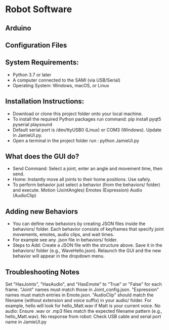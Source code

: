 # Robot Software

## Arduino

## Configuration Files

## System Requirements:
- Python 3.7 or later
- A computer connected to the SAMI (via USB/Serial)
- Operating System: Windows, macOS, or Linux

## Installation Instructions:
- Download or clone this project folder onto your local machine.
- To install the required Python packages run command: pip install pyqt5 pyserial playsound
- Default serial port is /dev/ttyUSB0 (Linux) or COM3 (Windows). Update in JamieUI.py.
- Open a terminal in the project folder run : python JamieUI.py

## What does the GUI do?
- Send Command: Select a joint, enter an angle and movement time, then send.
- Home: Instantly move all joints to their home positions. Use safely.
- To perform behavior just select a behavior (from the behaviors/  folder) and execute.
Motion (JointAngles)
Emotes (Expression)
Audio (AudioClip)

## Adding new Behaviors
- You can define new behaviors by creating JSON files inside the behaviors/ folder. Each behavior consists of keyframes that specify joint movements, emotes, audio clips, and wait times.
- For example see any .json file in behaviors/ folder.
- Steps to Add:
Create a JSON file with the structure above.
Save it in the behaviors/ folder (e.g., WaveHello.json).
Relaunch the GUI and the new behavior will appear in the dropdown menu.



## Troubleshooting Notes
Set "HasJoints", "HasAudio", and "HasEmote" to "True" or "False" for each frame.
"Joint" names must match those in Joint_config.json.
"Expression" names must match entries in Emote.json.
"AudioClip" should match the filename (without extension and voice suffix) in your audio/ folder.
For example, hello will look for hello_Matt.wav if Matt is your current voice.
No audio: Ensure .wav or .mp3 files match the expected filename pattern (e.g., hello_Matt.wav).
No response from robot: Check USB cable and serial port name in JamieUI.py

